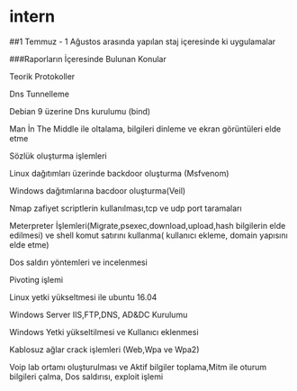 # intern
##1 Temmuz - 1 Ağustos arasında yapılan staj içeresinde ki uygulamalar

###Raporların İçeresinde Bulunan Konular

Teorik Protokoller

Dns Tunnelleme

Debian 9 üzerine Dns kurulumu (bind)

Man İn The Middle ile oltalama, bilgileri dinleme ve ekran görüntüleri elde etme

Sözlük oluşturma işlemleri

Linux dağıtımları üzerinde backdoor oluşturma (Msfvenom)

Windows dağıtımlarına bacdoor oluşturma(Veil)

Nmap zafiyet scriptlerin kullanılması,tcp ve udp port taramaları

Meterpreter İşlemleri(Migrate,psexec,download,upload,hash bilgilerin elde edilmesi) ve shell komut satırını kullanma( kullanıcı
ekleme, domain yapısını elde etme)

Dos saldırı yöntemleri ve incelenmesi

Pivoting işlemi

Linux yetki yükseltmesi  ile ubuntu 16.04 

Windows Server IIS,FTP,DNS, AD&DC Kurulumu

Windows Yetki yükseltilmesi ve Kullanıcı eklenmesi

Kablosuz ağlar crack işlemleri (Web,Wpa ve Wpa2)

Voip lab ortamı oluşturulması ve Aktif bilgiler toplama,Mitm ile oturum bilgileri çalma, Dos saldırısı, exploit işlemi

